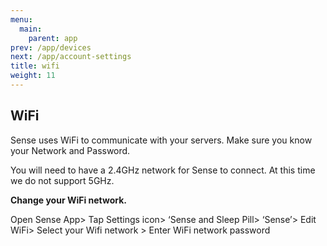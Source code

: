 ```yaml
---
menu:
  main:
    parent: app
prev: /app/devices
next: /app/account-settings
title: wifi
weight: 11
---
```


## WiFi


Sense uses WiFi to communicate with your servers. Make sure you know your Network and Password.


You will need to have a 2.4GHz network for Sense to connect. At this time we do not support 5GHz.



**Change your WiFi network.**

Open Sense App> Tap Settings icon> ‘Sense and Sleep Pill> ‘Sense’> Edit WiFi> Select your Wifi network > Enter WiFi network password

